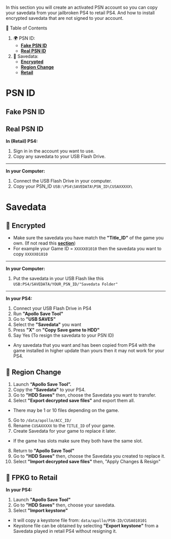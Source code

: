 
In this section you will create an activated PSN account so you can copy your savedata from your jailbroken PS4 to retail PS4. And how to install encrypted savedata that are not signed to your account.

🧭 Table of Contents

1. 🌍 PSN ID:
    - **[Fake PSN ID]()**
    - **[Real PSN ID]()**
2. 💾 Savedata:
    - **[Encrypted]()**
    - **[Region Change]()**
    - **[Retail]()**


# PSN ID
## Fake PSN ID
## Real PSN ID

**In (Retail) PS4:**

1. Sign in in the account you want to use.
2. Copy any savedata to your USB Flash Drive.

---

**In your Computer:**

1. Connect the USB Flash Drive in your computer.
2. Copy your PSN_ID `USB:\PS4\SAVEDATA\PSN_ID\CUSAXXXXX\`


# Savedata 
## 💾 Encrypted

- Make sure the savedata you have match the **"Title_ID"** of the game you own. (If not read this **[section]()**)
- For example your Game ID = `XXXXX01010` then the savedata you want to copy `XXXXX01010`

---

**In your Computer:**

1. Put the savedata in your USB Flash like this `USB:PS4/SAVEDATA/YOUR_PSN_ID/"Savedata Folder"`

---

**In your PS4:**

1. Connect your USB Flash Drive in PS4
2. Run **"Apollo Save Tool"**
3. Go to **"USB SAVES"**
4. Select the **"Savedata"** you want
5. Press **"X"** on **"Copy Save game to HDD"**
6. Say Yes (To resign the savedata to your PSN ID)
- Any savedata that you want and has been copied from PS4 with the game installed in higher update than yours then it may not work for your PS4.


## 💾 Region Change

1. Launch **“Apollo Save Tool”.**
2. Copy the **"Savedata"** to your PS4.
3. Go to **"HDD Saves"** then, choose the Savedata you want to transfer. 
4. Select **"Export decrypted save files"** and export them all.
- There may be 1 or 10 files depending on the game.
5. Go to `/data/apollo/ACC_ID/`
6. Rename `CUSAXXXXX` to the `TITLE_ID` of your game.
7. Create Savedata for your game to replace it later.
- If the game has slots make sure they both have the same slot.
8. Return to **"Apollo Save Tool"**
9. Go to **"HDD Saves"** then, choose the Savedata you created to replace it.
10. Select **"Import decrypted save files"** then, "Apply Changes & Resign"


## 💾 FPKG to Retail

**In your PS4:**

1. Launch **"Apollo Save Tool"**
2. Go to **"HDD Saves"** then, choose your savedata.
4. Select **"Import keystone"**
- It will copy a keystone file from: `data/apollo/PSN-ID/CUSA010101`
- Keystone file can be obtained by selecting **"Export keystone"** from a Savedata played in retail PS4 without resigning it.